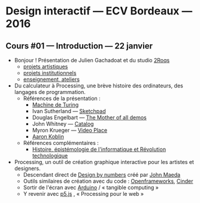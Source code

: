 Design interactif — ECV Bordeaux — 2016
====================================

## Cours #01 — Introduction — 22 janvier

* Bonjour ! Présentation de Julien Gachadoat et du studio [2Roqs](http://www.2roqs.fr)
  * [projets artistiques](http://www.2roqs.fr/Exhibitions/)
  * [projets institutionnels](http://www.2roqs.fr/Works/)
  * [enseignement, ateliers](http://www.v3ga.net/blog2/category/workshops/)
* Du calculateur à Processing, une brève histoire des ordinateurs, des langages de programmation.
  * Références de la présentation : 
    * [Machine de Turing](https://interstices.info/jcms/nn_72391/comment-fonctionne-une-machine-de-turing)
    * Ivan Sutherland — [Sketchpad](https://www.youtube.com/watch?v=USyoT_Ha_bA)
    * Douglas Engelbart — [The Mother of all demos](https://www.youtube.com/watch?v=yJDv-zdhzMY)
    * John Whitney — [Catalog](https://www.youtube.com/watch?v=TbV7loKp69s)
    * Myron Krueger — [Video Place](https://www.youtube.com/watch?v=dqZyZrN3Pl0)
    * [Aaron Koblin](http://www.aaronkoblin.com)
  * Références complémentaires : 
    * [Histoire, épistémologie de l'informatique et Révolution technologique](http://cristal.inria.fr/~weis/info/histoire_de_l_info.html)  
* Processing, un outil de création graphique interactive pour les artistes et designers.
  * Descendant direct de [Design by numbers](http://dbn.media.mit.edu/) créé par [John Maeda](http://www.maedastudio.com/index.php)
  * Outils similaires de création avec du code : [Openframeworks](http://www.openframeworks.cc/), [Cinder](https://libcinder.org/)
  * Sortir de l'écran avec [Arduino](https://www.arduino.cc/) / « tangible computing » 
  * Y revenir avec [p5.js](http://p5js.org/) , « Processing pour le web »







